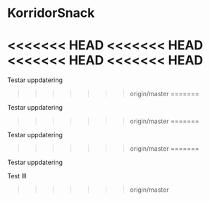 # KorridorSnack
<<<<<<< HEAD
<<<<<<< HEAD
<<<<<<< HEAD
<<<<<<< HEAD
=======

Testar uppdatering
>>>>>>> origin/master
=======

Testar uppdatering
>>>>>>> origin/master
=======

Testar uppdatering
>>>>>>> origin/master
=======

Testar uppdatering

Test III 
>>>>>>> origin/master
